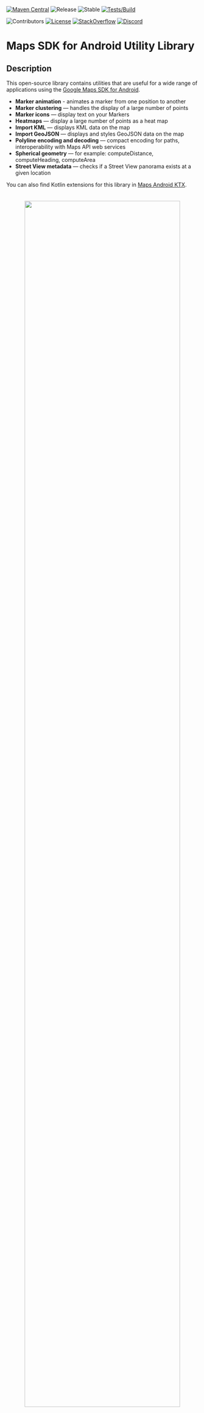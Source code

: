 [![Maven Central](https://img.shields.io/maven-central/v/com.google.maps.android/android-maps-utils)](https://maven-badges.herokuapp.com/maven-central/com.google.maps.android/android-maps-utils)
![Release](https://github.com/googlemaps/android-maps-utils/workflows/Release/badge.svg)
![Stable](https://img.shields.io/badge/stability-stable-green)
[![Tests/Build](https://github.com/googlemaps/android-maps-utils/actions/workflows/test.yml/badge.svg)](https://github.com/googlemaps/android-maps-utils/actions/workflows/test.yml)

![Contributors](https://img.shields.io/github/contributors/googlemaps/android-maps-utils?color=green)
[![License](https://img.shields.io/github/license/googlemaps/android-maps-utils?color=blue)][license]
[![StackOverflow](https://img.shields.io/stackexchange/stackoverflow/t/google-maps?color=orange&label=google-maps&logo=stackoverflow)](https://stackoverflow.com/questions/tagged/google-maps)
[![Discord](https://img.shields.io/discord/676948200904589322?color=6A7EC2&logo=discord&logoColor=ffffff)][Discord server]

# Maps SDK for Android Utility Library

## Description

This open-source library contains utilities that are useful for a wide
range of applications using the [Google Maps SDK for Android][maps-sdk].

- **Marker animation** - animates a marker from one position to another
- **Marker clustering** — handles the display of a large number of points
- **Marker icons** — display text on your Markers
- **Heatmaps** — display a large number of points as a heat map
- **Import KML** — displays KML data on the map
- **Import GeoJSON** — displays and styles GeoJSON data on the map
- **Polyline encoding and decoding** — compact encoding for paths,
  interoperability with Maps API web services
- **Spherical geometry** — for example: computeDistance, computeHeading,
  computeArea
- **Street View metadata** — checks if a Street View panorama exists at a given location

You can also find Kotlin extensions for this library in [Maps Android KTX][android-maps-ktx].

<p align="center"><img width="90%" vspace="20" src="https://cloud.githubusercontent.com/assets/1950036/6629704/f57bc6d8-c908-11e4-815a-0d909fe02f99.gif"></p>

## Requirements

* Android API level 21+
* [Sign up with Google Maps Platform]
* A Google Maps Platform [project] with the **Maps SDK for Android** enabled
- An [API key] associated with the project above ... follow the [API key instructions] if you're new to the process

## Installation

```groovy
dependencies {
    // Utilities for Maps SDK for Android (requires Google Play Services)
    // You do not need to add a separate dependency for the Maps SDK for Android
    // since this library builds in the compatible version of the Maps SDK.
    implementation 'com.google.maps.android:android-maps-utils:3.18.0'

    // Optionally add the Kotlin Extensions (KTX) for full Kotlin language support
    // See latest version at https://github.com/googlemaps/android-maps-ktx
    // implementation 'com.google.maps.android:maps-utils-ktx:<latest-version>'
}
```

## Sample App

<img src="https://developers.google.com/maps/documentation/android-sdk/images/utility-markercluster.png" width="150" align=right>

This repository includes a [sample app](demo) that illustrates the use of this library.

To run the demo app, ensure you've met the requirements above then:
1. Clone the repository
1. Add a file `local.properties` in the root project (this file should *NOT* be under version control to protect your API key)
1. Add a single line to `local.properties` that looks like `MAPS_API_KEY=YOUR_API_KEY`, where `YOUR_API_KEY` is the API key you obtained earlier
1. Build and run the `debug` variant for the Maps SDK for Android version

### Setting up the Map ID

Some of the features in the demo app, such as Advanced Markers, require a Map ID. You can set the Map ID in one of the following ways:

1.  **`secrets.properties`:** Add a line to your `secrets.properties` file with your Map ID:
    ```
    MAP_ID=YOUR_MAP_ID
    ```

2.  **`strings.xml`:** Alternatively, you can set the Map ID in the `demo/src/main/res/values/strings.xml` file:
    ```xml
    <string name="map_id">YOUR_MAP_ID</string>
    ```

3.  **XML Layout Files:** You can also hardcode the Map ID directly in the XML layout files where a map is defined, by setting the `map:mapId` attribute:
    ```xml
    <androidx.fragment.app.FragmentContainerView
        map:mapId="YOUR_MAP_ID" 
        />
    ```

## Documentation

See the [documentation] for a full list of classes and their methods.

Full guides for using the utilities are published in
[Google Maps Platform documentation](https://developers.google.com/maps/documentation/android-sdk/utility).

## Usage

  <summary>Marker utilities</summary>

### Marker utilities

- Marker animation [source](https://github.com/googlemaps/android-maps-utils/blob/main/library/src/main/java/com/google/maps/android/ui/AnimationUtil.java), [sample code](https://github.com/googlemaps/android-maps-utils/blob/main/demo/src/main/java/com/google/maps/android/utils/demo/AnimationUtilDemoActivity.java)
- Marker clustering [source](https://github.com/googlemaps/android-maps-utils/tree/main/library/src/main/java/com/google/maps/android/clustering), [guide](https://developers.google.com/maps/documentation/android-sdk/utility/marker-clustering)
- Advanced Markers clustering [source](https://github.com/googlemaps/android-maps-utils/tree/main/library/src/main/java/com/google/maps/android/clustering), [sample code](https://github.com/googlemaps/android-maps-utils/blob/main/demo/src/main/java/com/google/maps/android/utils/demo/CustomAdvancedMarkerClusteringDemoActivity.java)
- Marker icons [source](https://github.com/googlemaps/android-maps-utils/blob/main/library/src/main/java/com/google/maps/android/ui/IconGenerator.java), [sample code](https://github.com/googlemaps/android-maps-utils/blob/main/demo/src/main/java/com/google/maps/android/utils/demo/IconGeneratorDemoActivity.java)

<details>
  <summary>Data visualization utilities</summary>

### Data visualization utilities

- Display heat maps [source](https://github.com/googlemaps/android-maps-utils/tree/main/library/src/main/java/com/google/maps/android/heatmaps), [guide](https://developers.google.com/maps/documentation/android-sdk/utility/heatmap)
- Import GeoJSON [source](https://github.com/googlemaps/android-maps-utils/tree/main/library/src/main/java/com/google/maps/android/data/geojson), [guide](https://developers.google.com/maps/documentation/android-sdk/utility/geojson)
- Import KML [source](https://github.com/googlemaps/android-maps-utils/tree/main/library/src/main/java/com/google/maps/android/data/kml), [guide](https://developers.google.com/maps/documentation/android-sdk/utility/kml)

</details>

<details>
  <summary>Polyline and spherical geometry utilities</summary>

### Additional utilities

- Polyline encoding and decoding [source](https://github.com/googlemaps/android-maps-utils/blob/main/library/src/main/java/com/google/maps/android/PolyUtil.java), [encoding sample](https://github.com/googlemaps/android-maps-utils/blob/main/demo/src/main/java/com/google/maps/android/utils/demo/PolySimplifyDemoActivity.java), [decoding sample](https://github.com/googlemaps/android-maps-utils/blob/main/demo/src/main/java/com/google/maps/android/utils/demo/PolyDecodeDemoActivity.java)
- Spherical geometry [source](https://github.com/googlemaps/android-maps-utils/blob/main/library/src/main/java/com/google/maps/android/SphericalUtil.java), [compute distance sample](https://github.com/googlemaps/android-maps-utils/blob/main/demo/src/main/java/com/google/maps/android/utils/demo/DistanceDemoActivity.java)

</details>

<details>
  <summary>Street View metadata utility</summary>

### Street View metadata utility

The StreetViewUtil class provides functionality to check whether a location is supported in StreetView. You can avoid errors when [adding a Street View panorama](https://developers.google.com/maps/documentation/android-sdk/streetview) to an Android app by calling this metadata utility and only adding a Street View panorama if the response is `OK`.

```kotlin
StreetViewUtils.fetchStreetViewData(LatLng(8.1425918, 11.5386121), BuildConfig.MAPS_API_KEY,Source.DEFAULT)
```

`fetchStreetViewData` will return `NOT_FOUND`, `OK`, `ZERO_RESULTS` or `REQUEST_DENIED`, depending on the response.

By default, the `Source` is set to `Source.DEFAULT`, but you can also specify `Source.OUTDOOR` to request outdoor Street View panoramas.

</details>

## Contributing

Contributions are welcome and encouraged! If you'd like to contribute, send us a [pull request] and refer to our [code of conduct] and [contributing guide].

## Terms of Service

This library uses Google Maps Platform services. Use of Google Maps Platform services through this library is subject to the Google Maps Platform [Terms of Service].

If your billing address is in the European Economic Area, effective on 8 July 2025, the [Google Maps Platform EEA Terms of Service](https://cloud.google.com/terms/maps-platform/eea) will apply to your use of the Services. Functionality varies by region. [Learn more](https://developers.google.com/maps/comms/eea/faq).

This library is not a Google Maps Platform Core Service. Therefore, the Google Maps Platform Terms of Service (e.g. Technical Support Services, Service Level Agreements, and Deprecation Policy) do not apply to the code in this library.

## Support

This library is offered via an open source [license]. It is not governed by the Google Maps Platform Support [Technical Support Services Guidelines, the SLA, or the [Deprecation Policy]. However, any Google Maps Platform services used by the library remain subject to the Google Maps Platform Terms of Service.

This library adheres to [semantic versioning] to indicate when backwards-incompatible changes are introduced. Accordingly, while the library is in version 0.x, backwards-incompatible changes may be introduced at any time.

If you find a bug, or have a feature request, please [file an issue] on GitHub. If you would like to get answers to technical questions from other Google Maps Platform developers, ask through one of our [developer community channels]. If you'd like to contribute, please check the [contributing guide].

You can also discuss this library on our [Discord server].

[API key]: https://developers.google.com/maps/documentation/android-sdk/get-api-key
[API key instructions]: https://developers.google.com/maps/documentation/android-sdk/config#step_3_add_your_api_key_to_the_project
[maps-sdk]: https://developers.google.com/maps/documentation/android-sdk
[documentation]: https://googlemaps.github.io/android-maps-utils
[android-maps-ktx]: https://github.com/googlemaps/android-maps-ktx

[code of conduct]: ?tab=coc-ov-file#readme
[contributing guide]: CONTRIBUTING.md
[Deprecation Policy]: https://cloud.google.com/maps-platform/terms
[developer community channels]: https://developers.google.com/maps/developer-community
[Discord server]: https://discord.gg/hYsWbmk
[file an issue]: https://github.com/googlemaps/android-maps-utils/issues/new/choose
[license]: LICENSE
[project]: https://developers.google.com/maps/documentation/android-sdk/cloud-setup
[pull request]: https://github.com/googlemaps/android-maps-utils/compare
[semantic versioning]: https://semver.org
[Sign up with Google Maps Platform]: https://console.cloud.google.com/google/maps-apis/start
[similar inquiry]: https://github.com/googlemaps/android-maps-utils/issues
[SLA]: https://cloud.google.com/maps-platform/terms/sla
[Technical Support Services Guidelines]: https://cloud.google.com/maps-platform/terms/tssg
[Terms of Service]: https://cloud.google.com/maps-platform/terms

